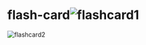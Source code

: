 # flash-card![flashcard1](https://user-images.githubusercontent.com/67120341/216319825-a8919119-be23-461d-b4e0-57bfbff21b69.png)
![flashcard2](https://user-images.githubusercontent.com/67120341/216319845-d7227326-93f1-4d17-bbb0-0197be206f46.png)
